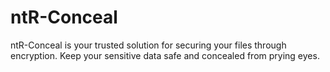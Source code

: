 # ntR-Conceal
ntR-Conceal is your trusted solution for securing your files through encryption. Keep your sensitive data safe and concealed from prying eyes. 
